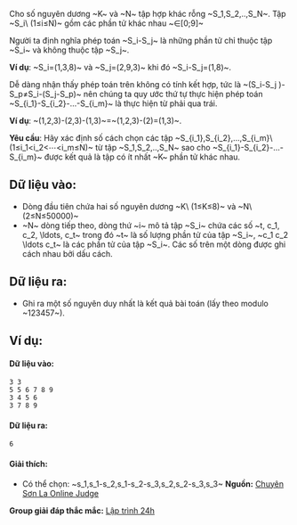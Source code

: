 <!--
**<center>NGUỒN: VOI Training Camp 3H  (Ngày 03/11/2016 Am)</center>**
-->

Cho số nguyên dương ~K~ và ~N~ tập hợp khác rỗng ~S_1,S_2,..,S_N~. Tập ~S_i\  (1≤i≤N)~ gồm các phần tử khác nhau ~∈[0;9]~

Người ta định nghĩa phép toán ~S_i-S_j~ là những phần tử chỉ thuộc tập ~S_i~ và không thuộc tập ~S_j~.

**Ví dụ**: ~S_i=(1,3,8)~ và ~S_j=(2,9,3)~ khi đó ~S_i-S_j=(1,8)~.

Dễ dàng nhận thấy phép toán trên không có tính kết hợp, tức là ~(S_i-S_j )-S_p≠S_i-(S_j-S_p)~ nên chúng ta quy ước thứ tự thực hiện phép toán ~S_{i_1}-S_{i_2}-…-S_{i_m}~ là thực hiện từ phải qua trái.

**Ví dụ**: ~(1,2,3)-(2,3)-(1,3)~=~(1,2,3)-(2)=(1,3)~.

**Yêu cầu**: Hãy xác định số cách chọn các tập ~S_{i_1},S_{i_2},…,S_{i_m}\  (1≤i_1<i_2<⋯<i_m≤N)~ từ tập ~S_1,S_2,..,S_N~ sao cho ~S_{i_1}-S_{i_2}-…-S_{i_m}~ được kết quả là tập có ít nhất ~K~ phần tử khác nhau.

## Dữ liệu vào:
- Dòng đầu tiên chứa hai số nguyên dương ~K\ (1≤K≤8)~ và ~N\ (2≤N≤50000)~
- ~N~ dòng tiếp theo, dòng thứ ~i~ mô tả tập ~S_i~ chứa các số ~t, c_1,  c_2, \ldots, c_t~ trong đó ~t~ là số lượng phần tử của tập ~S_i~, ~c_1  c_2 \ldots c_t~ là các phần tử của tập ~S_i~.
Các số trên một dòng được ghi cách nhau bởi dấu cách.

## Dữ liệu ra:
- Ghi ra một số nguyên duy nhất là kết quả bài toán (lấy theo modulo ~123457~).

## Ví dụ:
#### Dữ liệu vào:
```
3 3
5 5 6 7 8 9
3 4 5 6
3 7 8 9
```

#### Dữ liệu ra:
```
6
```

#### Giải thích:
- Có thể chọn: ~s_1,s_1-s_2,s_1-s_2-s_3,s_2,s_2-s_3,s_3~
**Nguồn:** [Chuyên Sơn La Online Judge](http://csloj.ddns.net/)

**Group giải đáp thắc mắc:** [Lập trình 24h](https://www.facebook.com/groups/1386904321519984)